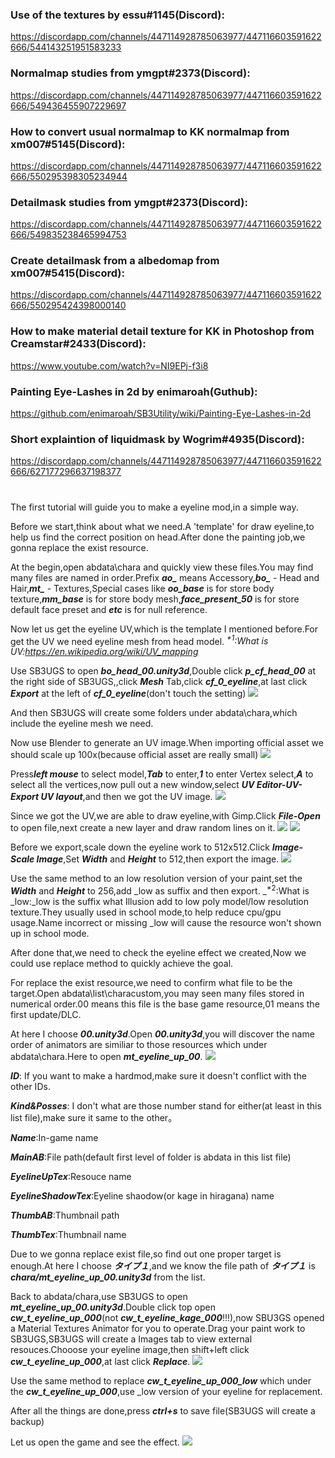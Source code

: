 ### Use of the textures by essu#1145(Discord):

https://discordapp.com/channels/447114928785063977/447116603591622666/544143251951583233

### Normalmap studies from ymgpt#2373(Discord):

https://discordapp.com/channels/447114928785063977/447116603591622666/549436455907229697

### How to convert usual normalmap to KK normalmap from xm007#5145(Discord):

https://discordapp.com/channels/447114928785063977/447116603591622666/550295398305234944

### Detailmask studies from ymgpt#2373(Discord):

https://discordapp.com/channels/447114928785063977/447116603591622666/549835238465994753

### Create detailmask from a albedomap from xm007#5415(Discord):

https://discordapp.com/channels/447114928785063977/447116603591622666/550295424398000140

### How to make material detail texture for KK in Photoshop from Creamstar#2433(Discord):

https://www.youtube.com/watch?v=NI9EPj-f3i8

### Painting Eye-Lashes in 2d by enimaroah(Guthub):

https://github.com/enimaroah/SB3Utility/wiki/Painting-Eye-Lashes-in-2d

### Short explaintion of liquidmask by Wogrim#4935(Discord):

https://discordapp.com/channels/447114928785063977/447116603591622666/627177296637198377

#

The first tutorial will guide you to make a eyeline mod,in a simple way.

Before we start,think about what we need.A 'template' for draw eyeline,to help us find the correct position on head.After done the painting job,we gonna replace the exist resource.

At the begin,open abdata\chara and quickly view these files.You may find many files are named in order.Prefix ***ao_*** means Accessory,***bo_*** - Head and Hair,***mt_*** - Textures,Special cases like ***oo_base*** is for store body texture,***mm_base*** is for store body mesh,***face_present_50*** is for store default face preset and ***etc*** is for null reference.

Now let us get the eyeline UV,which is the template I mentioned before.For get the UV we need eyeline mesh from head model.
_<sup>*1</sup>:What is UV:https://en.wikipedia.org/wiki/UV_mapping_

Use SB3UGS to open ***bo_head_00.unity3d***,Double click ***p_cf_head_00*** at the right side of SB3UGS,,click ***Mesh*** Tab,click ***cf_0_eyeline***,at last click ***Export*** at the left of ***cf_0_eyeline***(don't touch the setting)
![](https://github.com/xm007/Koikatsu-Modding/blob/master/Image/1/SB3UGS_export_eyeline.gif)

And then SB3UGS will create some folders under abdata\chara,which include the eyeline mesh we need.

Now use Blender to generate an UV image.When importing official asset we should scale up 100x(because official asset are really small)
![](https://github.com/xm007/Koikatsu-Modding/blob/master/Image/1/scale100.png)

Press***left mouse*** to select model,***Tab*** to enter,***1*** to enter Vertex select,***A*** to select all the vertices,now pull out a new window,select ***UV Editor-UV-Export UV layout***,and then we got the UV image.
![](https://github.com/xm007/Koikatsu-Modding/blob/master/Image/1/blenderUV.gif)

Since we got the UV,we are able to draw eyeline,with Gimp.Click ***File-Open*** to open file,next create a new layer and draw random lines on it.
![](https://github.com/xm007/Koikatsu-Modding/blob/master/Image/1/draweyeline.gif)
![](https://github.com/xm007/Koikatsu-Modding/blob/master/Image/1/GIMPUV.png)

Before we export,scale down the eyeline work to 512x512.Click ***Image-Scale Image***,Set ***Width*** and ***Height*** to 512,then export the image.
![](https://github.com/xm007/Koikatsu-Modding/blob/master/Image/1/gimpscale.gif)

Use the same method to an low resolution version of your paint,set the ***Width*** and ***Height*** to 256,add _low as suffix and then export.
_<sup>*2</sup>:What is _low:_low is the suffix what Illusion add to low poly model/low resolution texture.They usually used in school mode,to help reduce cpu/gpu usage.Name incorrect or missing _low will cause the resource won't shown up in school mode.

After done that,we need to check the eyeline effect we created,Now we could use replace method to quickly achieve the goal.

For replace the exist resource,we need to confirm what file to be the target.Open abdata\list\characustom,you may seen many files stored in numerical order.00 means this file is the base game resource,01 means the first update/DLC.

At here I choose ***00.unity3d***.Open ***00.unity3d***,you will discover the name order of animators are similiar to those resources which under abdata\chara.Here to open ***mt_eyeline_up_00***.
![](https://github.com/xm007/Koikatsu-Modding/blob/master/Image/1/eyelineupSB3UGS.png)

***ID***: If you want to make a hardmod,make sure it doesn't conflict with the other IDs.

***Kind&Posses***: I don't what are those number stand for either(at least in this list file),make sure it same to the other。

***Name***:In-game name

***MainAB***:File path(default first level of folder is abdata in this list file)

***EyelineUpTex***:Resouce name

***EyelineShadowTex***:Eyeline shaodow(or kage in hiragana) name

***ThumbAB***:Thumbnail path

***ThumbTex***:Thumbnail name

Due to we gonna replace exist file,so find out one proper target is enough.At here I choose ***タイプ１***,and we know the file path of ***タイプ１*** is ***chara/mt_eyeline_up_00.unity3d*** from the list.

Back to abdata/chara,use SB3UGS to open ***mt_eyeline_up_00.unity3d***.Double click top open ***cw_t_eyeline_up_000***(not ***cw_t_eyeline_kage_000***!!!),now SBU3GS opened a Material Textures Animator for you to operate.Drag your paint work to SB3UGS,SB3UGS will create a Images tab to view external resouces.Chooose your eyeline image,then shift+left click ***cw_t_eyeline_up_000***,at last click ***Replace***.
![](https://github.com/xm007/Koikatsu-Modding/blob/master/Image/1/replaceeyeline.gif)

Use the same method to replace ***cw_t_eyeline_up_000_low*** which under the ***cw_t_eyeline_up_000***,use _low version of your eyeline for replacement.

After all the things are done,press ***ctrl+s*** to save file(SB3UGS will create a backup)

Let us open the game and see the effect.
![](https://github.com/xm007/Koikatsu-Modding/blob/master/Image/1/result.png)
